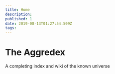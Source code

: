 ```yaml
---
title: Home
description: 
published: 1
date: 2019-08-13T01:27:54.509Z
tags: 
---
```


<h1>The Aggredex</h1>

<p>A completing index and wiki of the known universe</p>